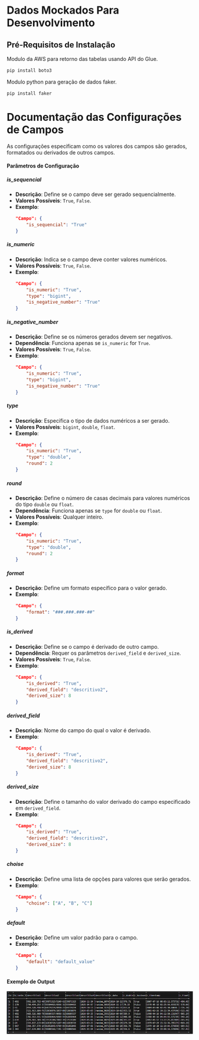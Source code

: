 # Dados Mockados Para Desenvolvimento 

## Pré-Requisitos de Instalação 

Modulo da AWS para retorno das tabelas usando API do Glue. 
```sh 
pip install boto3 
```

Modulo python para geração de dados faker.
```sh 
pip install faker
```

# Documentação das Configurações de Campos

As configurações especificam como os valores dos campos são gerados, formatados ou derivados de outros campos.

#### Parâmetros de Configuração

##### is_sequencial
- **Descrição**: Define se o campo deve ser gerado sequencialmente.
- **Valores Possíveis**: `True`, `False`.
- **Exemplo**:
  ```json
  "Campo": {
      "is_sequencial": "True"
  }
  ```

##### is_numeric
- **Descrição**: Indica se o campo deve conter valores numéricos.
- **Valores Possíveis**: `True`, `False`.
- **Exemplo**:
  ```json
  "Campo": {
      "is_numeric": "True",
      "type": "bigint",
      "is_negative_number": "True"
  }
  ```

##### is_negative_number
- **Descrição**: Define se os números gerados devem ser negativos.
- **Dependência**: Funciona apenas se `is_numeric` for `True`.
- **Valores Possíveis**: `True`, `False`.
- **Exemplo**:
  ```json
  "Campo": {
      "is_numeric": "True",
      "type": "bigint",
      "is_negative_number": "True"
  }
  ```

##### type
- **Descrição**: Especifica o tipo de dados numéricos a ser gerado.
- **Valores Possíveis**: `bigint`, `double`, `float`.
- **Exemplo**:
  ```json
  "Campo": {
      "is_numeric": "True",
      "type": "double",
      "round": 2
  }
  ```

##### round
- **Descrição**: Define o número de casas decimais para valores numéricos do tipo `double` ou `float`.
- **Dependência**: Funciona apenas se `type` for `double` ou `float`.
- **Valores Possíveis**: Qualquer inteiro.
- **Exemplo**:
  ```json
  "Campo": {
      "is_numeric": "True",
      "type": "double",
      "round": 2
  }
  ```

##### format
- **Descrição**: Define um formato específico para o valor gerado.
- **Exemplo**:
  ```json
  "Campo": {
      "format": "###.###.###-##"
  }
  ```

##### is_derived
- **Descrição**: Define se o campo é derivado de outro campo.
- **Dependência**: Requer os parâmetros `derived_field` e `derived_size`.
- **Valores Possíveis**: `True`, `False`.
- **Exemplo**:
  ```json
  "Campo": {
      "is_derived": "True",
      "derived_field": "descritivo2",
      "derived_size": 8
  }
  ```

##### derived_field
- **Descrição**: Nome do campo do qual o valor é derivado.
- **Exemplo**:
  ```json
  "Campo": {
      "is_derived": "True",
      "derived_field": "descritivo2",
      "derived_size": 8
  }
  ```

##### derived_size
- **Descrição**: Define o tamanho do valor derivado do campo especificado em `derived_field`.
- **Exemplo**:
  ```json
  "Campo": {
      "is_derived": "True",
      "derived_field": "descritivo2",
      "derived_size": 8
  }
  ```

##### choise
- **Descrição**: Define uma lista de opções para valores que serão gerados.
- **Exemplo**:
  ```json
  "Campo": {
      "choise": ["A", "B", "C"]
  }
  ```

##### default
- **Descrição**: Define um valor padrão para o campo.
- **Exemplo**:
  ```json
  "Campo": {
      "default": "default_value"
  }
  ```
#### Exemplo de Output 

![alt text](image.png)
